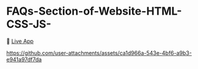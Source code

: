 # FAQs-Section-of-Website-HTML-CSS-JS- 

🔗 [Live App](https://noorfatima-developer.github.io/FAQs-Section-of-Website-HTML-CSS-JS-/)  

https://github.com/user-attachments/assets/ca1d966a-543e-4bf6-a9b3-e941a97df7da
